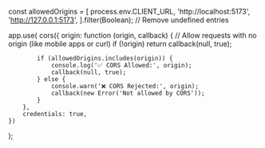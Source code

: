 const allowedOrigins = [
	process.env.CLIENT_URL,
	'http://localhost:5173',
	'http://127.0.0.1:5173',
].filter(Boolean); // Remove undefined entries

app.use(
	cors({
		origin: function (origin, callback) {
			// Allow requests with no origin (like mobile apps or curl)
			if (!origin) return callback(null, true);

			if (allowedOrigins.includes(origin)) {
				console.log('✅ CORS Allowed:', origin);
				callback(null, true);
			} else {
				console.warn('❌ CORS Rejected:', origin);
				callback(new Error('Not allowed by CORS'));
			}
		},
		credentials: true,
	})
);
